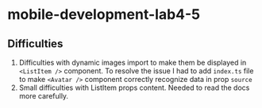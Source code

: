 # mobile-development-lab4-5
## Difficulties
1. Difficulties with dynamic images import to make them be displayed in ```<ListItem />``` 
component. To resolve the issue I had to add ```index.ts``` file to make ```<Avatar />```
component correctly recognize data in prop ```source```
2. Small difficulties with ListItem props content. Needed to read the docs more carefully.